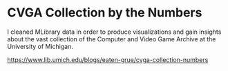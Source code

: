 # CVGA Collection by the Numbers
I cleaned MLibrary data in order to produce visualizations and gain insights about the vast collection of the Computer and Video Game Archive at the University of Michigan.

https://www.lib.umich.edu/blogs/eaten-grue/cvga-collection-numbers 
